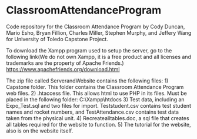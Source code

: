 # ClassroomAttendanceProgram
Code repository for the Classroom Attendance Program by Cody Duncan, Mario Esho, Bryan Fillion, Charles Miller, Stephen Murphy, and Jeffery Wang for University of Toledo Capstone Project. 

To download the Xampp program used to setup the server, go to the following link(We do not own Xampp, it is a free product and all licenses and trademarks are the property of Apache Friends.)
https://www.apachefriends.org/download.html


The zip file called ServerandWebsite contains the following files:
      1) Capstone folder. This folder contains the Classroom Attendance Program web files. 
      2) .htaccess file. This allows html to use PHP in its files. Must be placed in the following folder: 
              C:\Xampp\htdocs
      3) Test data, including an Expo_Test.sql and two files for import. Teststudent.csv contains test student names and rocket numbers, and TestAttendance.csv contains test data taken from the physical unit. 
       4) Recreatealltables.doc, a sql file that creates all tables required for the website to function. 
       5) The tutorial for the website, also is on the website itself. 
